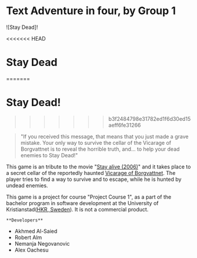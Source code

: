 ﻿# Text Adventure in four, by Group 1
![Stay Dead]!

<<<<<<< HEAD
# Stay Dead
=======
# Stay Dead!
>>>>>>> b3f2484798e31782ed1f6d30ed15aeff6fe31266

> "If you received this message, that means that you just made a grave mistake. Your only way to survive the cellar of the Vicarage of Borgvattnet is to reveal the horrible truth, and... to help your dead enemies to Stay Dead!"



This game is an tribute to the movie "[Stay alive (2006)](https://en.wikipedia.org/wiki/Stay_Alive)" and it takes place to a secret cellar of the reportedly haunted [Vicarage of Borgvattnet](https://en.wikipedia.org/wiki/Borgvattnet). The player tries to find a way to survive and to escape, while he is hunted by undead enemies.

This game is a project for course "Project Course 1", as a part of the bachelor program in software development at the University of Kristianstad([HKR, Sweden](https://www.hkr.se)).
It is not a commercial product.


	**Developers**

- Akhmed Al-Saied 
- Robert Alm
- Nemanja Negovanovic
- Alex Oachesu


